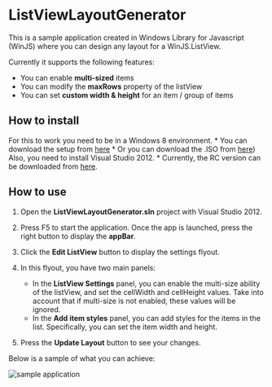ListViewLayoutGenerator
=======================

This is a sample application created in Windows Library for Javascript (WinJS) where you can design any layout for a WinJS.ListView.

Currently it supports the following features:
 * You can enable **multi-sized** items
 * You can modify the **maxRows** property of the listView
 * You can set **custom width & height** for an item / group of items

## How to install

For this to work you need to be in a Windows 8 environment.
    * You can download the setup from [here](http://windows.microsoft.com/en-US/windows-8/download)
    * Or you can download the .ISO from [here](http://windows.microsoft.com/en-US/windows-8/iso/))
Also, you need to install Visual Studio 2012.
    * Currently, the RC version can be downloaded from [here](http://www.microsoft.com/visualstudio/11/en-us).

## How to use

1. Open the **ListViewLayoutGenerator.sln** project with Visual Studio 2012.
2. Press F5 to start the application. Once the app is launched, press the right button to display the **appBar**.
3. Click the **Edit ListView** button to display the settings flyout.
4. In this flyout, you have two main panels:

      * In the **ListView Settings** panel, you can enable the multi-size ability of the listView, and set the cellWidth and cellHeight values. Take into account that if multi-size is not enabled, these values will be ignored.
      * In the **Add item styles** panel, you can add styles for the items in the list. Specifically, you can set the item width and height.

5. Press the **Update Layout** button to see your changes. 


Below is a sample of what you can achieve:

![sample application](https://github.com/nanovazquez/listview-layout-generator/raw/master/sample.png)